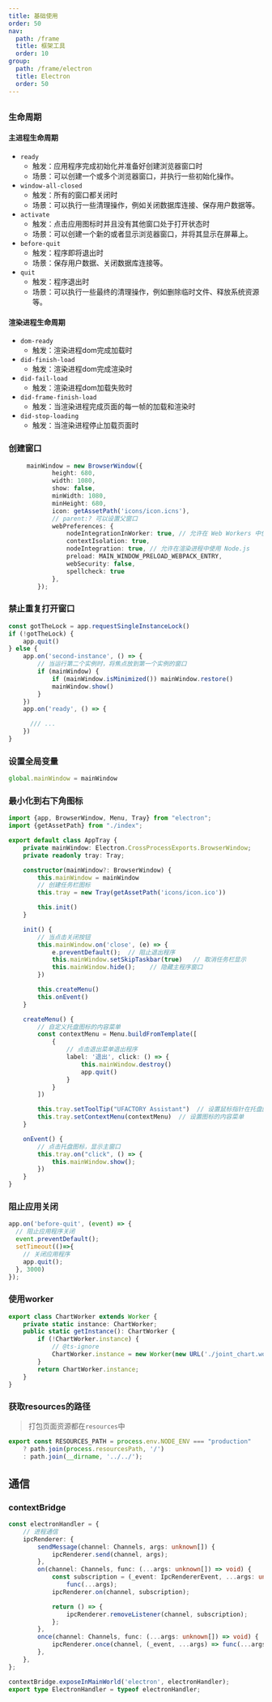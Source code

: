```yaml
---
title: 基础使用
order: 50
nav:
  path: /frame
  title: 框架工具
  order: 10
group:
  path: /frame/electron
  title: Electron
  order: 50
---
```


## 
### 生命周期
#### 主进程生命周期
* `ready`  
  * 触发：应用程序完成初始化并准备好创建浏览器窗口时
  * 场景：可以创建一个或多个浏览器窗口，并执行一些初始化操作。
* `window-all-closed` 
  * 触发：所有的窗口都关闭时
  * 场景：可以执行一些清理操作，例如关闭数据库连接、保存用户数据等。
* `activate` 
  * 触发：点击应用图标时并且没有其他窗口处于打开状态时
  * 场景：可以创建一个新的或者显示浏览器窗口，并将其显示在屏幕上。
* `before-quit` 
  * 触发：程序即将退出时
  * 场景：保存用户数据、关闭数据库连接等。
* `quit` 
  * 触发：程序退出时
  * 场景：可以执行一些最终的清理操作，例如删除临时文件、释放系统资源等。

#### 渲染进程生命周期
* `dom-ready`
  * 触发：渲染进程dom完成加载时 
* `did-finish-load`
  * 触发：渲染进程dom完成渲染时
* `did-fail-load`
  * 触发：渲染进程dom加载失败时
* `did-frame-finish-load`
  * 触发：当渲染进程完成页面的每一帧的加载和渲染时
* `did-stop-loading`
  * 触发：当渲染进程停止加载页面时
### 创建窗口
```ts
     mainWindow = new BrowserWindow({
            height: 680,
            width: 1080,
            show: false,
            minWidth: 1080,
            minHeight: 680,
            icon: getAssetPath('icons/icon.icns'),
            // parent:? 可以设置父窗口
            webPreferences: {
                nodeIntegrationInWorker: true, // 允许在 Web Workers 中使用 Node.js
                contextIsolation: true,
                nodeIntegration: true, // 允许在渲染进程中使用 Node.js
                preload: MAIN_WINDOW_PRELOAD_WEBPACK_ENTRY,
                webSecurity: false,
                spellcheck: true
            },
        });
```
### 禁止重复打开窗口
```ts
const gotTheLock = app.requestSingleInstanceLock()
if (!gotTheLock) {
    app.quit()
} else {
    app.on('second-instance', () => {
        // 当运行第二个实例时，将焦点放到第一个实例的窗口
        if (mainWindow) {
            if (mainWindow.isMinimized()) mainWindow.restore()
            mainWindow.show()
        }
    })
    app.on('ready', () => {

      /// ...
    })
}
```
### 设置全局变量
```ts
global.mainWindow = mainWindow
```
### 最小化到右下角图标
```ts
import {app, BrowserWindow, Menu, Tray} from "electron";
import {getAssetPath} from "./index";

export default class AppTray {
    private mainWindow: Electron.CrossProcessExports.BrowserWindow;
    private readonly tray: Tray;

    constructor(mainWindow?: BrowserWindow) {
        this.mainWindow = mainWindow
        // 创建任务栏图标
        this.tray = new Tray(getAssetPath('icons/icon.ico'))

        this.init()
    }

    init() {
        // 当点击关闭按钮
        this.mainWindow.on('close', (e) => {
            e.preventDefault();  // 阻止退出程序
            this.mainWindow.setSkipTaskbar(true)   // 取消任务栏显示
            this.mainWindow.hide();    // 隐藏主程序窗口
        })

        this.createMenu()
        this.onEvent()
    }

    createMenu() {
        // 自定义托盘图标的内容菜单
        const contextMenu = Menu.buildFromTemplate([
            {
                // 点击退出菜单退出程序
                label: '退出', click: () => {
                    this.mainWindow.destroy()
                    app.quit()
                }
            }
        ])

        this.tray.setToolTip("UFACTORY Assistant")  // 设置鼠标指针在托盘图标上悬停时显示的文本
        this.tray.setContextMenu(contextMenu)  // 设置图标的内容菜单
    }

    onEvent() {
        // 点击托盘图标，显示主窗口
        this.tray.on("click", () => {
            this.mainWindow.show();
        })
    }
}
```
### 阻止应用关闭
```ts
app.on('before-quit', (event) => {
  // 阻止应用程序关闭
  event.preventDefault();
  setTimeout(()=>{
    // 关闭应用程序
    app.quit();
  }, 3000)
});
```

### 使用worker
```ts
export class ChartWorker extends Worker {
    private static instance: ChartWorker;
    public static getInstance(): ChartWorker {
        if (!ChartWorker.instance) {
            // @ts-ignore
            ChartWorker.instance = new Worker(new URL('./joint_chart.worker', import.meta.url))
        }
        return ChartWorker.instance;
    }
}
```
### 获取resources的路径
> 打包页面资源都在`resources`中
```ts
export const RESOURCES_PATH = process.env.NODE_ENV === "production"
    ? path.join(process.resourcesPath, '/')
    : path.join(__dirname, '../../');
```
## 通信
### contextBridge
```ts
const electronHandler = {
    // 进程通信
    ipcRenderer: {
        sendMessage(channel: Channels, args: unknown[]) {
            ipcRenderer.send(channel, args);
        },
        on(channel: Channels, func: (...args: unknown[]) => void) {
            const subscription = (_event: IpcRendererEvent, ...args: unknown[]) =>
                func(...args);
            ipcRenderer.on(channel, subscription);

            return () => {
                ipcRenderer.removeListener(channel, subscription);
            };
        },
        once(channel: Channels, func: (...args: unknown[]) => void) {
            ipcRenderer.once(channel, (_event, ...args) => func(...args));
        },
    },
};

contextBridge.exposeInMainWorld('electron', electronHandler);
export type ElectronHandler = typeof electronHandler;
```
